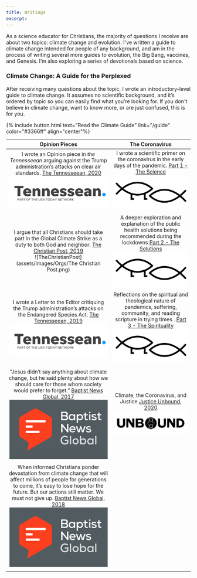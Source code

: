 ```yaml
---
title: Writings
excerpt:
---
```


As a science educator for Christians, the majority of questions I receive are about two topics: climate change and evolution. I've written a guide to climate change intended for people of any background, and am in the process of writing several more guides to evolution, the Big Bang, vaccines, and Genesis. I’m also exploring a series of devotionals based on science.
<p style="text-align: center;"> <h3>Climate Change: A Guide for the Perplexed</h3></p>
After receiving many questions about the topic, I wrote an introductory-level guide to climate change. It assumes no scientific background, and it’s ordered by topic so you can easily find what you’re looking for. If you don't believe in climate change, want to know more, or are just confused, this is for you.

{% include button.html text="Read the Climate Guide" link="/guide" color="#3366ff" align="center"%}


| **Opinion Pieces** | **The Coronavirus** |
| :----------:       | :-----:             |
| I wrote an Opinion piece in *the Tennesseean* arguing against the Trump administration’s attacks on clear air standards. [The Tennesseean, 2020](https://www.tennessean.com/story/opinion/2020/03/09/california-clean-car-standard-deserves-support/4980634002/) ![The Tennesseean](assets/images/Tennesseean.png) | I wrote a scientific primer on the coronavirus in the early days of the pandemic. [Part 1 - The Science](/PartOneScience) ![matthewdgroves.com](assets/images/Logos/logo.jpeg) |
|  |  |
| I argue that all Christians should take part in the Global Climate Strike as a duty to both God and neighbor. [The Christian Post, 2019](https://www.christianpost.com/voice/were-young-evangelicals-and-were-striking-for-the-climate-will-you-join-us.html) <br/> ![TheChristianPost](assets/images/Orgs/The Christian Post.png) | A deeper exploration and explanation of the public health solutions being recommended during the lockdowns [Part 2 - The Solutions](/PartTwoSolutions) ![matthewdgroves.com](assets/images/Logos/logo.jpeg) |
|  |  |
| I wrote a Letter to the Editor critiquing the Trump administration’s attacks on the Endangered Species Act. [The Tennesseean, 2019](assets/LTETennessean.pdf) ![The Tennesseean](assets/images/Tennesseean.png)| Reflections on the spiritual and theological nature of pandemics, suffering, community, and reading scripture in trying times . [Part 3 - The Spirituality](/PartThreeSpirituality) ![matthewdgroves.com](assets/images/Logos/logo.jpeg) |
|  |  |
| "Jesus didn’t say anything about climate change, but he said plenty about how we should care for those whom society would prefer to forget.” [Baptist News Global, 2017](https://baptistnews.com/article/climate-change-gospel-issue-time-christians-acknowledged/) ![Baptist News Global](assets/images/BNG.png) | Climate, the Coronavirus, and Justice [Justice Unbound, 2020](https://justiceunbound.org/climate-the-coronavirus-and-justice/) ![Justice Unbound](assets/images/JusticeUnboundLogoBlack.png)|
|  |  |
| When informed Christians ponder devastation from climate change that will affect millions of people for generations to come, it’s easy to lose hope for the future. But our actions still matter. We must not give up. [Baptist News Global, 2018](https://baptistnews.com/article/climate-nihilism-is-right-to-recognize-the-dire-situation-were-in-but-wrong-to-lose-hope/) ![Baptist News Global](assets/images/BNG.png) |  |
|  |  |